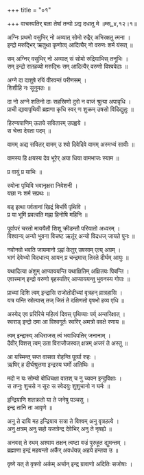 +++
title = "०१"

+++
वाचस्पतिर् बला तेषां तन्वो ऽद्य दधातु मे ॥म्स्_४,१२।१॥  
    
  
अग्निः प्रथमो वसुभिर् नो अव्यात् सोमो रुद्रैर् अभिरक्षतु त्मना ।  
इन्द्रो मरुद्भिर् ऋतुथा कृणोत्व् आदित्यैर् नो वरुणः शर्म यंसत् ॥  
    
सम् अग्निर् वसुभिर् नो अव्यात् सं सोमो रुद्रियाभिस् तनूभिः ।  
सम् इन्द्रो रातहव्यो मरुद्भिः सम् आदित्यैर् वरुणो विश्ववेदाः ॥  
    
अग्ने दा दाशुषे रयिं वीरवन्तं परीणसम् ।  
शिशीहि नः सूनुमतः ॥  
    
दा नो अग्ने शतिनो दाः सहस्रिणो दुरो न वाजं श्रुत्या अपावृधि ।  
प्राची द्यावापृथिवी ब्रह्मणा कृधि स्वर् ण शुक्रम् उषसो विदिद्युतुः ॥  
    
हिरण्यपाणिम् ऊतये सवितारम् उपह्वये ।  
स चेत्ता देवता पदम् ॥  
    
वामम् अद्य सवितर् वामम् उ श्वो दिवेदिवे वामम् अस्मभ्यं सावीः ॥  
    
वामस्य हि क्षयस्य देव भूरेर् अया धिया वामभाजः स्याम ॥  
    
प्र वायुं प्र याभिः ॥  
    
स्योना पृथिवि भवानृक्षरा निवेशनी ।  
यछा नः शर्म सप्रथः ॥  
    
  
बड् इत्था पर्वतानां खिद्रं बिभर्षि पृथिवि ।  
प्र या भूमिं प्रवत्वति मह्ना हिनोषि महिनि ॥  
    
पूर्वापरं चरतो माययैतौ शिशू क्रीडन्तौ परियातो अध्वरम् ।  
विश्वान्य् अन्यो भुवना विचष्ट ऋतूंर् अन्यो विदधज् जायते पुनः ॥  
    
नवोनवो भवति जायमानो ऽह्नां केतुर् उषसाम् एत्य् अग्रम् ।  
भागं देवेभ्यो विदधात्य् आयन् प्र चन्द्रमास् तिरते दीर्घम् आयुः ॥  
    
यथादित्या अंशुम् आप्याययन्ति यथाक्षितिम् अक्षितयः पिबन्ति ।  
एवास्मान् इन्द्रो वरुणो बृहस्पतिर् आप्याययन्तु भुवनस्य गोपाः ॥  
    
प्राच्यां दिशि त्वम् इन्द्रासि राजोतोदीच्यां वृत्रहन् व्रात्रहासि ।  
यत्र यन्ति स्रोत्यास् तज् जितं ते दक्षिणतो वृषभो हव्य एधि ॥  
    
अस्येद् एव प्ररिरिचे महित्वं दिवस् पृथिव्याः पर्य् अन्तरिक्षात् ।  
स्वराड् इन्द्रो दमा आ विश्वगूर्तः स्वरिर् अमत्रो ववक्षे रणाय ॥  
    
त्वम् इन्द्रास्य् अधिराजस् त्वं भवाधिपतिर् जनानाम् ।  
दैवीर् विशस् त्वम् उता विराजौजस्वत् क्षत्रम् अजरं ते अस्तु ॥  
    
आ यस्मिन्त् सप्त वासवा रोहन्ति पूर्व्या रुहः ।  
ऋषिर् ह दीर्घश्रुत्तमा इन्द्रस्य घर्मो अतिथिः ॥  
    
  
मदो न यः सोम्यो बोधिचक्षा वातश् च नु च्यवन इन्दुविक्षाः ।  
स तप्नुः शुचसे न सूरः स स्वेदयुः शुशुचानो न घर्मः ॥  
    
इन्द्रियाणि शतक्रतो या ते जनेषु पञ्चसु ।  
इन्द्र तानि ता आवृणे ॥  
    
अनु ते दायि मह इन्द्रियाय सत्रा ते विश्वम् अनु वृत्रहत्ये ।  
अनु क्षत्रम् अनु सहो यजत्रेन्द्र देवेभिर् अनु ते नृषह्ये ॥  
    
अनवस् ते रथम् अश्वाय तक्षन् त्वष्टा वज्रं पुरुहूत द्युमन्तम् ।  
ब्रह्माणा इन्द्रं महयन्तो अर्कैर् अवर्धयन्न् अहये हन्तवा उ ॥  
    
वृष्णे यत् ते वृषणो अर्कम् अर्चान् इन्द्र ग्रावाणो अदितिः सजोषाः ।  
